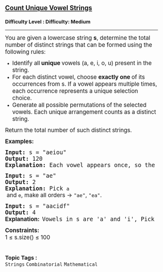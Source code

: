<h2><a href="https://www.geeksforgeeks.org/problems/count-unique-vowel-strings/1">Count Unique Vowel Strings</a></h2><h3>Difficulty Level : Difficulty: Medium</h3><hr><div class="problems_problem_content__Xm_eO" bis_skin_checked="1"><p><span style="font-size: 18.6667px;">You are given a lowercase string <strong>s</strong>, determine the total number of distinct strings that can be formed using the following rules:</span></p>
<ul>
<li><span style="font-size: 18.6667px;">Identify all<strong> unique </strong>vowels (a, e, i, o, u) present in the string.</span></li>
<li><span style="font-size: 18.6667px;">For each distinct vowel, choose <strong>exactly one </strong>of its occurrences from s. If a vowel appears multiple times, each occurrence represents a unique selection choice.</span></li>
<li><span style="font-size: 18.6667px;">Generate all possible permutations<strong> </strong>of the selected vowels. Each unique arrangement counts as a distinct string.</span></li>
</ul>
<p><span style="font-size: 18.6667px;">Return the total number of such distinct<strong> </strong>strings.</span></p>
<p><span style="font-size: 14pt;"><strong>Examples:</strong></span></p>
<pre><span style="font-size: 14pt;"><strong>Input: </strong>s<strong> </strong>=<strong> </strong>"aeiou"<strong><br>Output: </strong>120<strong><br>Explanation: </strong></span><span style="font-size: 18.6667px;">Each vowel appears once, so the number of different strings can form is 5! = 120.</span></pre>
<pre><span style="font-size: 14pt;"><strong>Input: </strong>s<strong> </strong>= "ae"<strong><br>Output: </strong>2<strong><br>Explanation: </strong>Pick <code data-start="127" data-end="130" data-is-only-node="">a</code><span style="font-family: -apple-system, BlinkMacSystemFont, 'Segoe UI', Roboto, Oxygen, Ubuntu, Cantarell, 'Open Sans', 'Helvetica Neue', sans-serif;"> and </span><code data-start="135" data-end="138">e</code><span style="font-family: -apple-system, BlinkMacSystemFont, 'Segoe UI', Roboto, Oxygen, Ubuntu, Cantarell, 'Open Sans', 'Helvetica Neue', sans-serif;">, make all orders → </span><code data-start="158" data-end="164">"ae"</code><span style="font-family: -apple-system, BlinkMacSystemFont, 'Segoe UI', Roboto, Oxygen, Ubuntu, Cantarell, 'Open Sans', 'Helvetica Neue', sans-serif;">, </span><code data-start="166" data-end="172">"ea"</code><span style="font-family: -apple-system, BlinkMacSystemFont, 'Segoe UI', Roboto, Oxygen, Ubuntu, Cantarell, 'Open Sans', 'Helvetica Neue', sans-serif;">.</span></span></pre>
<pre><span style="font-size: 14pt;"><strong>Input:</strong> s = "aacidf"<br><strong>Output: </strong>4 <br></span><strong><span style="font-size: 14pt; font-family: -apple-system, BlinkMacSystemFont, 'Segoe UI', Roboto, Oxygen, Ubuntu, Cantarell, 'Open Sans', 'Helvetica Neue', sans-serif;">Explanation:</span></strong> <span style="font-size: 14pt;">Vowels in s are 'a' and 'i', Pick each 'a'<span style="font-family: -apple-system, BlinkMacSystemFont, 'Segoe UI', Roboto, Oxygen, Ubuntu, Cantarell, 'Open Sans', 'Helvetica Neue', sans-serif;"> once with a single 'i'</span><span style="font-family: -apple-system, BlinkMacSystemFont, 'Segoe UI', Roboto, Oxygen, Ubuntu, Cantarell, 'Open Sans', 'Helvetica Neue', sans-serif;">, make all orders → </span><code data-start="287" data-end="293">"ai"</code><span style="font-family: -apple-system, BlinkMacSystemFont, 'Segoe UI', Roboto, Oxygen, Ubuntu, Cantarell, 'Open Sans', 'Helvetica Neue', sans-serif;">, </span><code data-start="295" data-end="301">"ia"</code><span style="font-family: -apple-system, BlinkMacSystemFont, 'Segoe UI', Roboto, Oxygen, Ubuntu, Cantarell, 'Open Sans', 'Helvetica Neue', sans-serif;">, </span><code data-start="303" data-end="309">"ai"</code><span style="font-family: -apple-system, BlinkMacSystemFont, 'Segoe UI', Roboto, Oxygen, Ubuntu, Cantarell, 'Open Sans', 'Helvetica Neue', sans-serif;">, </span><code data-start="311" data-end="317">"ia"</code><span style="font-family: -apple-system, BlinkMacSystemFont, 'Segoe UI', Roboto, Oxygen, Ubuntu, Cantarell, 'Open Sans', 'Helvetica Neue', sans-serif;">.</span></span></pre>
<p><span style="font-size: 14pt;"><span style="font-family: -apple-system, BlinkMacSystemFont, 'Segoe UI', Roboto, Oxygen, Ubuntu, Cantarell, 'Open Sans', 'Helvetica Neue', sans-serif;"><strong>Constraints:<br></strong></span></span><span style="font-size: 14pt;"><span style="font-family: -apple-system, BlinkMacSystemFont, 'Segoe UI', Roboto, Oxygen, Ubuntu, Cantarell, 'Open Sans', 'Helvetica Neue', sans-serif;">1 ≤ s.size() ≤ 100</span></span></p></div><br><p><span style=font-size:18px><strong>Topic Tags : </strong><br><code>Strings</code>&nbsp;<code>Combinatorial</code>&nbsp;<code>Mathematical</code>&nbsp;